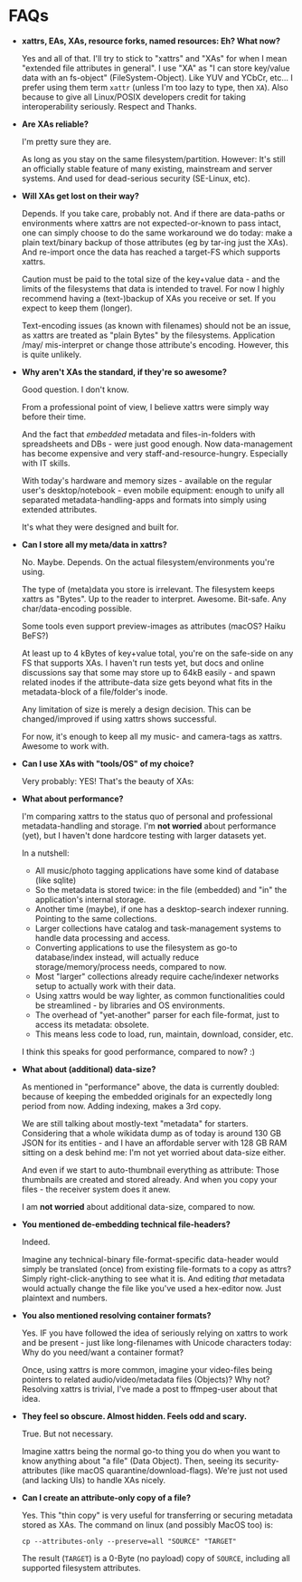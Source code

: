# FAQs

  * **xattrs, EAs, XAs, resource forks, named resources: Eh? What now?**  

    Yes and all of that.  I'll try to stick to "xattrs" and "XAs" for when I
mean "extended file attributes in general".  I use "XA" as "I can store
key/value data with an fs-object" (FileSystem-Object).  Like YUV and YCbCr,
etc...  I prefer using them term `xattr` (unless I'm too lazy to type, then
`XA`).  Also because to give all Linux/POSIX developers credit for taking
interoperability seriously. Respect and Thanks.

  * **Are XAs reliable?**  

    I'm pretty sure they are.

    As long as you stay on the same filesystem/partition.  However: It's still
an officially stable feature of many existing, mainstream and server systems.
And used for dead-serious security (SE-Linux, etc).

  * **Will XAs get lost on their way?**

    Depends. If you take care, probably not.  And if there are data-paths or
    environments where xattrs are not expected-or-known to pass intact, one can
    simply choose to do the same workaround we do today: make a plain text/binary
    backup of those attributes (eg by tar-ing just the XAs).  And re-import once
    the data has reached a target-FS which supports xattrs.

    Caution must be paid to the total size of the key+value data - and the limits
    of the filesystems that data is intended to travel. For now I highly recommend
    having a (text-)backup of XAs you receive or set. If you expect to keep them
    (longer).

    Text-encoding issues (as known with filenames) should not be an issue, as
    xattrs are treated as "plain Bytes" by the filesystems. Application /may/
    mis-interpret or change those attribute's encoding. However, this is quite
    unlikely.


  * **Why aren't XAs the standard, if they're so awesome?**  

    Good question. I don't know.

    From a professional point of view, I believe xattrs were simply way before
    their time.

    And the fact that *embedded* metadata and files-in-folders with
    spreadsheets and DBs - were just good enough. Now data-management has become
    expensive and very staff-and-resource-hungry. Especially with IT skills.

    With today's hardware and memory sizes - available on the regular user's
    desktop/notebook - even mobile equipment: enough to unify all separated
    metadata-handling-apps and formats into simply using extended attributes.

    It's what they were designed and built for.


  * **Can I store all my meta/data in xattrs?**  

    No. Maybe. Depends.  On the actual filesystem/environments you're using.

    The type of (meta)data you store is irrelevant.  The filesystem keeps
    xattrs as "Bytes".  Up to the reader to interpret. Awesome. Bit-safe. Any
    char/data-encoding possible.

    Some tools even support preview-images as attributes (macOS? Haiku BeFS?)

    At least up to 4 kBytes of key+value total, you're on the safe-side on any
    FS that supports XAs.  I haven't run tests yet, but docs and online discussions
    say that some may store up to 64kB easily - and spawn related inodes if the
    attribute-data size gets beyond what fits in the metadata-block of a
    file/folder's inode.

    Any limitation of size is merely a design decision.  This can be
    changed/improved if using xattrs shows successful.

    For now, it's enough to keep all my music- and camera-tags as xattrs.
    Awesome to work with.

  * **Can I use XAs with "tools/OS" of my choice?**

    Very probably: YES!  That's the beauty of XAs:

  * **What about performance?**  

    I'm comparing xattrs to the status quo of personal and professional
    metadata-handling and storage.  I'm **not worried** about performance (yet),
    but I haven't done hardcore testing with larger datasets yet.

    In a nutshell:

    * All music/photo tagging applications have some kind of database (like
      sqlite)
    * So the metadata is stored twice: in the file (embedded) and "in" the
      application's internal storage.
    * Another time (maybe), if one has a desktop-search indexer running.
      Pointing to the same collections.
    * Larger collections have catalog and task-management systems to handle
      data processing and access.
    * Converting applications to use the filesystem as go-to database/index
      instead, will actually reduce storage/memory/process needs, compared to
      now.
    * Most "larger" collections already require cache/indexer networks setup to
      actually work with their data.
    * Using xattrs would be way lighter, as common functionalities could be
      streamlined - by libraries and OS environments.
    * The overhead of "yet-another" parser for each file-format, just to access
      its metadata: obsolete.
    * This means less code to load, run, maintain, download, consider, etc.

    I think this speaks for good performance, compared to now? :)


  * **What about (additional) data-size?**  

    As mentioned in "performance" above, the data is currently doubled: because
    of keeping the embedded originals for an expectedly long period from now.
    Adding indexing, makes a 3rd copy.

    We are still talking about mostly-text "metadata" for starters.
    Considering that a whole wikidata dump as of today is around 130 GB JSON for
    its entities - and I have an affordable server with 128 GB RAM sitting on a
    desk behind me: I'm not yet worried about data-size either.

    And even if we start to auto-thumbnail everything as attribute: Those
    thumbnails are created and stored already. And when you copy your files - the
    receiver system does it anew.

    I am **not worried** about additional data-size, compared to now.


  * **You mentioned de-embedding technical file-headers?**

    Indeed.

    Imagine any technical-binary file-format-specific data-header
    would simply be translated (once) from existing file-formats to a copy as
    attrs? Simply right-click-anything to see what it is.  And editing *that*
    metadata would actually change the file like you've used a hex-editor now.
    Just plaintext and numbers.


  * **You also mentioned resolving container formats?**

    Yes.  IF you have followed the idea of seriously relying on xattrs to work
    and be present - just like long-filenames with Unicode characters today: Why do
    you need/want a container format?

    Once, using xattrs is more common, imagine your video-files being pointers
    to related audio/video/metadata files (Objects)?  Why not?  Resolving xattrs is
    trivial, I've made a post to ffmpeg-user about that idea.


  * **They feel so obscure. Almost hidden. Feels odd and scary.**  

    True. But not necessary.

    Imagine xattrs being the normal go-to thing you do when you want to know
    anything about "a file" (Data Object).  Then, seeing its security-attributes
    (like macOS quarantine/download-flags).  We're just not used (and lacking UIs)
    to handle XAs nicely.


  * **Can I create an attribute-only copy of a file?**

    Yes.
    This "thin copy" is very useful for transferring or securing metadata stored as XAs.
    The command on linux (and possibly MacOS too) is:

    `cp --attributes-only --preserve=all "SOURCE" "TARGET"`

    The result (`TARGET`) is a 0-Byte (no payload) copy of `SOURCE`, including
    all supported filesystem attributes.

